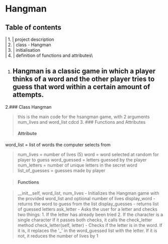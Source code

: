  # Hangman 
 ## Table of contents
   | 1. | project description\
   | 2. | class - Hangman\
   | 3. | initialisation\
   | 4. | definition of functions and attributes\


1. ## Hangman is a classic game in which a player thinks of a word and the other player tries to guess that word within a certain amount of attempts.

2.### Class Hangman
>this is the main code for the hsangman game, with 2 arguments num_lives and word_list
cdcd
>3. ### Functions and Attributes
>#### Attribute
word_list = list of words the computer selects from
>num_lives = number of lives (5)
>word = word selected at random for player to guess
>word_guessed = letters guessed by the player
>num_letters = number of unique letters in the secret word
>list_of_guesses = guesses made by player

>#### Functions

>__init__self, word_list, num_lives  - Initializes the Hangman game with the provided word_list and optional number of lives
> display_word - returns the word to guess from the list
> display_guesses - returns list of guessed letters
> ask_letter - Asks the user for a letter and checks two things:
        1. If the letter has already been tried
        2. If the character is a single character
        If it passes both checks, it calls the check_letter method
> check_letter(self, letter) - Checks if the letter is in the word. If it is, it replaces the '_' in the word_guessed list with the letter.
        If it is not, it reduces the number of lives by 1



